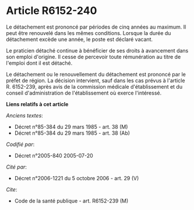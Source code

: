 # Article R6152-240

Le détachement est prononcé par périodes de cinq années au maximum. Il peut être renouvelé dans les mêmes conditions. Lorsque
la durée du détachement excède une année, le poste est déclaré vacant.

Le praticien détaché continue à bénéficier de ses droits à avancement dans son emploi d'origine. Il cesse de percevoir toute
rémunération au titre de l'emploi dont il est détaché.

Le détachement ou le renouvellement du détachement est prononcé par le préfet de région. La décision intervient, sauf dans
les cas prévus à l'article R. 6152-239, après avis de la commission médicale d'établissement et du conseil d'administration
de l'établissement où exerce l'intéressé.

**Liens relatifs à cet article**

_Anciens textes_:

  - Décret n°85-384 du 29 mars 1985 - art. 38 (M)
  - Décret n°85-384 du 29 mars 1985 - art. 38 (Ab)

_Codifié par_:

  - Décret n°2005-840 2005-07-20

_Cité par_:

  - Décret n°2006-1221 du 5 octobre 2006 - art. 29 (V)

_Cite_:

  - Code de la santé publique - art. R6152-239 (M)
